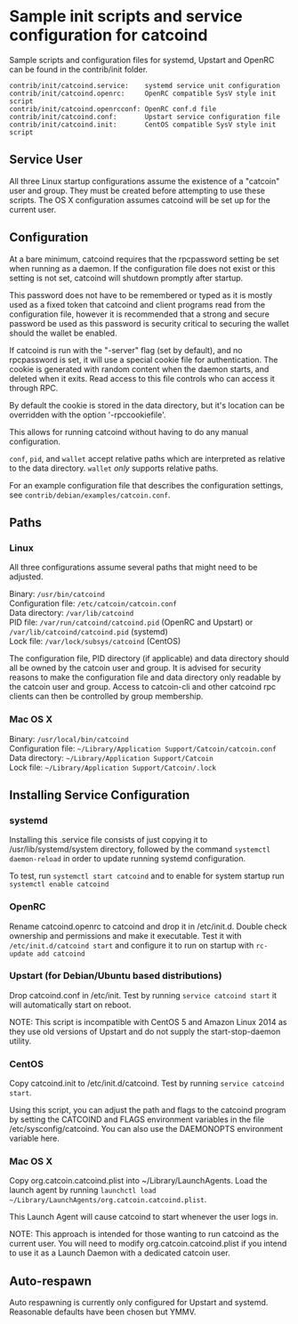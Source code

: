 Sample init scripts and service configuration for catcoind
==========================================================

Sample scripts and configuration files for systemd, Upstart and OpenRC
can be found in the contrib/init folder.

    contrib/init/catcoind.service:    systemd service unit configuration
    contrib/init/catcoind.openrc:     OpenRC compatible SysV style init script
    contrib/init/catcoind.openrcconf: OpenRC conf.d file
    contrib/init/catcoind.conf:       Upstart service configuration file
    contrib/init/catcoind.init:       CentOS compatible SysV style init script

Service User
---------------------------------

All three Linux startup configurations assume the existence of a "catcoin" user
and group.  They must be created before attempting to use these scripts.
The OS X configuration assumes catcoind will be set up for the current user.

Configuration
---------------------------------

At a bare minimum, catcoind requires that the rpcpassword setting be set
when running as a daemon.  If the configuration file does not exist or this
setting is not set, catcoind will shutdown promptly after startup.

This password does not have to be remembered or typed as it is mostly used
as a fixed token that catcoind and client programs read from the configuration
file, however it is recommended that a strong and secure password be used
as this password is security critical to securing the wallet should the
wallet be enabled.

If catcoind is run with the "-server" flag (set by default), and no rpcpassword is set,
it will use a special cookie file for authentication. The cookie is generated with random
content when the daemon starts, and deleted when it exits. Read access to this file
controls who can access it through RPC.

By default the cookie is stored in the data directory, but it's location can be overridden
with the option '-rpccookiefile'.

This allows for running catcoind without having to do any manual configuration.

`conf`, `pid`, and `wallet` accept relative paths which are interpreted as
relative to the data directory. `wallet` *only* supports relative paths.

For an example configuration file that describes the configuration settings,
see `contrib/debian/examples/catcoin.conf`.

Paths
---------------------------------

### Linux

All three configurations assume several paths that might need to be adjusted.

Binary:              `/usr/bin/catcoind`  
Configuration file:  `/etc/catcoin/catcoin.conf`  
Data directory:      `/var/lib/catcoind`  
PID file:            `/var/run/catcoind/catcoind.pid` (OpenRC and Upstart) or `/var/lib/catcoind/catcoind.pid` (systemd)  
Lock file:           `/var/lock/subsys/catcoind` (CentOS)  

The configuration file, PID directory (if applicable) and data directory
should all be owned by the catcoin user and group.  It is advised for security
reasons to make the configuration file and data directory only readable by the
catcoin user and group.  Access to catcoin-cli and other catcoind rpc clients
can then be controlled by group membership.

### Mac OS X

Binary:              `/usr/local/bin/catcoind`  
Configuration file:  `~/Library/Application Support/Catcoin/catcoin.conf`  
Data directory:      `~/Library/Application Support/Catcoin`  
Lock file:           `~/Library/Application Support/Catcoin/.lock`  

Installing Service Configuration
-----------------------------------

### systemd

Installing this .service file consists of just copying it to
/usr/lib/systemd/system directory, followed by the command
`systemctl daemon-reload` in order to update running systemd configuration.

To test, run `systemctl start catcoind` and to enable for system startup run
`systemctl enable catcoind`

### OpenRC

Rename catcoind.openrc to catcoind and drop it in /etc/init.d.  Double
check ownership and permissions and make it executable.  Test it with
`/etc/init.d/catcoind start` and configure it to run on startup with
`rc-update add catcoind`

### Upstart (for Debian/Ubuntu based distributions)

Drop catcoind.conf in /etc/init.  Test by running `service catcoind start`
it will automatically start on reboot.

NOTE: This script is incompatible with CentOS 5 and Amazon Linux 2014 as they
use old versions of Upstart and do not supply the start-stop-daemon utility.

### CentOS

Copy catcoind.init to /etc/init.d/catcoind. Test by running `service catcoind start`.

Using this script, you can adjust the path and flags to the catcoind program by
setting the CATCOIND and FLAGS environment variables in the file
/etc/sysconfig/catcoind. You can also use the DAEMONOPTS environment variable here.

### Mac OS X

Copy org.catcoin.catcoind.plist into ~/Library/LaunchAgents. Load the launch agent by
running `launchctl load ~/Library/LaunchAgents/org.catcoin.catcoind.plist`.

This Launch Agent will cause catcoind to start whenever the user logs in.

NOTE: This approach is intended for those wanting to run catcoind as the current user.
You will need to modify org.catcoin.catcoind.plist if you intend to use it as a
Launch Daemon with a dedicated catcoin user.

Auto-respawn
-----------------------------------

Auto respawning is currently only configured for Upstart and systemd.
Reasonable defaults have been chosen but YMMV.
